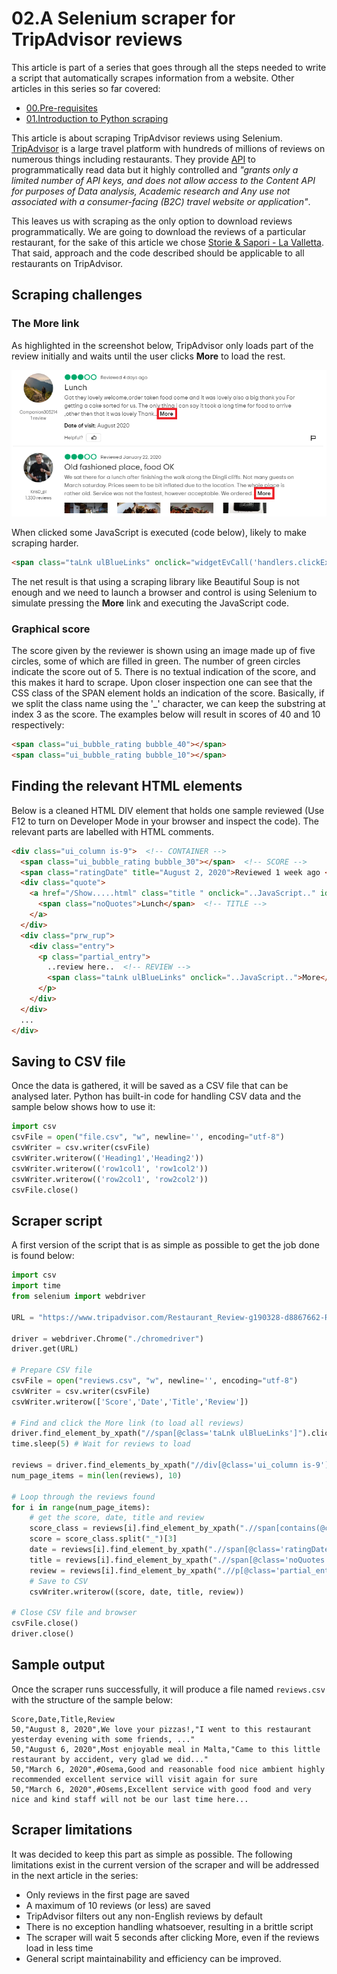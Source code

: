# 02.A Selenium scraper for TripAdvisor reviews

This article is part of a series that goes through all the steps needed to write a script that automatically scrapes information from a website. Other articles in this series so far covered:

*  [00.Pre-requisites](00.Pre-requisites.md)
*  [01.Introduction to Python scraping](01.PythonScraping.md)

This article is about scraping TripAdvisor reviews using Selenium. [TripAdvisor](tripdvisor.com) is a large travel platform with hundreds of millions of reviews on numerous things including restaurants. They provide [API](https://developer-tripadvisor.com/content-api/request-api-access/) to programmatically read data but it highly controlled and _"grants only a limited number of API keys, and does not allow access to the Content API for purposes of Data analysis, Academic research and Any use not associated with a consumer-facing (B2C) travel website or application"_.

This leaves us with scraping as the only option to download reviews programmatically. We are going to download the reviews of a particular restaurant, for the sake of this article we chose [Storie & Sapori - La Valletta](https://www.tripadvisor.com/Restaurant_Review-g190328-d8867662-Reviews-Storie_Sapori_La_Valletta-Valletta_Island_of_Malta.html). That said, approach and the code described should be applicable to all restaurants on TripAdvisor.

## Scraping challenges

### The More link

As highlighted in the screenshot below, TripAdvisor only loads part of the review initially and waits until the user clicks **More** to load the rest. 

![a couple of reviews](review-samples.png)

When clicked some JavaScript is executed (code below), likely to make scraping harder. 

```html
<span class="taLnk ulBlueLinks" onclick="widgetEvCall('handlers.clickExpand',event,this);">More</span>
```

The net result is that using a scraping library like Beautiful Soup is not enough and we need to launch a browser and control is using Selenium to simulate pressing the **More** link and executing the JavaScript code.

### Graphical score
The score given by the reviewer is shown using an image made up of five circles, some of which are filled in green. The number of green circles indicate the score out of 5. There is no textual indication of the score, and this makes it hard to scrape. Upon closer inspection one can see that the CSS class of the SPAN element holds an indication of the score. Basically, if we split the class name using the '_' character, we can keep the substring at index 3 as the score. The examples below will result in scores of 40 and 10 respectively:

```html
<span class="ui_bubble_rating bubble_40"></span>
<span class="ui_bubble_rating bubble_10"></span>
```

## Finding the relevant HTML elements

Below is a cleaned HTML DIV element that holds one sample reviewed (Use F12 to turn on Developer Mode in your browser and inspect the code). The relevant parts are labelled with HTML comments.

```html
<div class="ui_column is-9">  <!-- CONTAINER -->
  <span class="ui_bubble_rating bubble_30"></span>  <!-- SCORE -->
  <span class="ratingDate" title="August 2, 2020">Reviewed 1 week ago </span>  <!-- DATE -->
  <div class="quote">
    <a href="/Show.....html" class="title " onclick="..JavaScript.." id="rn762691785">
	  <span class="noQuotes">Lunch</span>  <!-- TITLE -->
	</a>
  </div>
  <div class="prw_rup">
    <div class="entry">
	  <p class="partial_entry">
	    ..review here..  <!-- REVIEW -->
	    <span class="taLnk ulBlueLinks" onclick="..JavaScript..">More</span>  <!-- MORE Button -->
	  </p>
	</div>
  </div>
  ...
</div>
```

## Saving to CSV file
Once the data is gathered, it will be saved as a CSV file that can be analysed later. Python has built-in code for handling CSV data and the sample below shows how to use it:

```python
import csv
csvFile = open("file.csv", "w", newline='', encoding="utf-8")
csvWriter = csv.writer(csvFile)
csvWriter.writerow(('Heading1','Heading2'))
csvWriter.writerow(('row1col1', 'row1col2'))
csvWriter.writerow(('row2col1', 'row2col2'))
csvFile.close()
```


## Scraper script

A first version of the script that is as simple as possible to get the job done is found below:

```python
import csv
import time
from selenium import webdriver

URL = "https://www.tripadvisor.com/Restaurant_Review-g190328-d8867662-Reviews-Storie_Sapori_La_Valletta-Valletta_Island_of_Malta.html"

driver = webdriver.Chrome("./chromedriver")
driver.get(URL)

# Prepare CSV file
csvFile = open("reviews.csv", "w", newline='', encoding="utf-8")
csvWriter = csv.writer(csvFile)
csvWriter.writerow(['Score','Date','Title','Review'])

# Find and click the More link (to load all reviews)
driver.find_element_by_xpath("//span[@class='taLnk ulBlueLinks']").click()
time.sleep(5) # Wait for reviews to load

reviews = driver.find_elements_by_xpath("//div[@class='ui_column is-9']")
num_page_items = min(len(reviews), 10)

# Loop through the reviews found
for i in range(num_page_items):
	# get the score, date, title and review
    score_class = reviews[i].find_element_by_xpath(".//span[contains(@class, 'ui_bubble_rating bubble_')]").get_attribute("class")
    score = score_class.split("_")[3]
    date = reviews[i].find_element_by_xpath(".//span[@class='ratingDate']").get_attribute("title")
    title = reviews[i].find_element_by_xpath(".//span[@class='noQuotes']").text
    review = reviews[i].find_element_by_xpath(".//p[@class='partial_entry']").text.replace("\n", "")
    # Save to CSV
    csvWriter.writerow((score, date, title, review))

# Close CSV file and browser
csvFile.close()
driver.close()
```

## Sample output
Once the scraper runs successfully, it will produce a file named ```reviews.csv``` with the structure of the sample below:

```
Score,Date,Title,Review
50,"August 8, 2020",We love your pizzas!,"I went to this restaurant yesterday evening with some friends, ..."
50,"August 6, 2020",Most enjoyable meal in Malta,"Came to this little restaurant by accident, very glad we did..."
50,"March 6, 2020",#Osema,Good and reasonable food nice ambient highly recommended excellent service will visit again for sure
50,"March 6, 2020",#Osems,Excellent service with good food and very nice and kind staff will not be our last time here...
```

## Scraper limitations
It was decided to keep this part as simple as possible. The following limitations exist in the current version of the scraper and will be addressed in the next article in the series:

*  Only reviews in the first page are saved
*  A maximum of 10 reviews (or less) are saved
*  TripAdvisor filters out any non-English reviews by default
*  There is no exception handling whatsoever, resulting in a brittle script
*  The scraper will wait 5 seconds after clicking More, even if the reviews load in less time
*  General script maintainability and efficiency can be improved.
